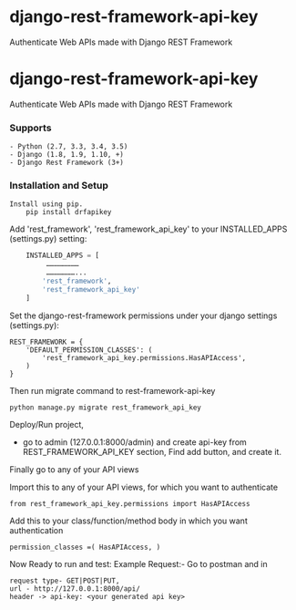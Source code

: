 # django-rest-framework-api-key
Authenticate Web APIs made with Django REST Framework

# django-rest-framework-api-key
Authenticate Web APIs made with Django REST Framework

### Supports
	- Python (2.7, 3.3, 3.4, 3.5)
	- Django (1.8, 1.9, 1.10, +)
	- Django Rest Framework (3+)

### Installation and Setup

	Install using pip.
		pip install drfapikey

Add 'rest_framework', 'rest_framework_api_key' to your INSTALLED_APPS (settings.py) setting:
```python
	INSTALLED_APPS = [
	     ……………………
	     …………………...
    	'rest_framework',
    	'rest_framework_api_key'
	]
  ```


Set the django-rest-framework permissions under your django settings (settings.py):
	
	REST_FRAMEWORK = {
 		'DEFAULT_PERMISSION_CLASSES': (
        	'rest_framework_api_key.permissions.HasAPIAccess',
 		)
	}

Then run migrate command to rest-framework-api-key

	python manage.py migrate rest_framework_api_key


Deploy/Run project, 
- go to admin (127.0.0.1:8000/admin) and create api-key from REST_FRAMEWORK_API_KEY section, Find add button, and create it.

Finally go to any of your API views

Import this to any of your API views, for which you want to authenticate

    from rest_framework_api_key.permissions import HasAPIAccess

Add this to your class/function/method body in which you want authentication
  
    permission_classes =( HasAPIAccess, )


Now Ready to run and test:
Example Request:- 
Go to postman and in 

    request type- GET|POST|PUT, 
    url - http://127.0.0.1:8000/api/
    header -> api-key: <your generated api key>
 
	
